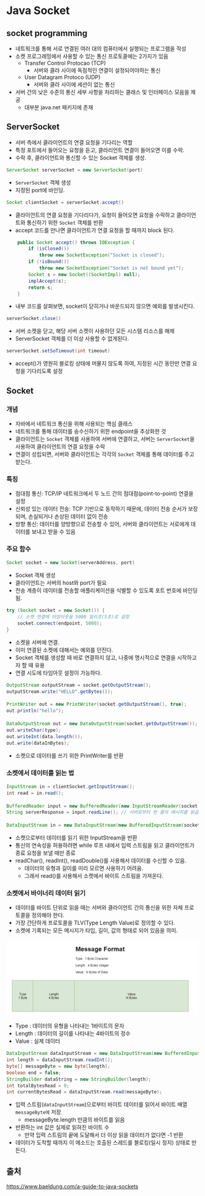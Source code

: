 # Java Socket

## socket programming
- 네트워크를 통해 서로 연결된 여러 대의 컴퓨터에서 실행되는 프로그램을 작성
- 소켓 프로그래밍에서 사용할 수 있는 통신 프로토콜에는 2가지가 있음
  - Transfer Control Protocao (TCP)
    - 서버와 클라 사이에 독점적인 연결이 설정되어야하는 통신
  - User Datagram Protoco (UDP)
    - 서버와 클라 사이에 세션이 없는 통신
-  서버 간의 낮은 수준의 통신 세부 사항을 처리하는 클래스 및 인터페이스 모음을 제공
   -  대부분 java.net 패키지에 존재

## ServerSocket
- 서버 측에서 클라이언트의 연결 요청을 기다리는 역할
- 특정 포트에서 들어오는 요청을 듣고, 클라리언트 연결이 들어오면 이를 수락.
- 수락 후, 클라이언트와 통신할 수 있는 Socket 객체를 생성.

```java
ServerSocket serverSocket = new ServerSocket(port)
```
- `ServerSocket` 객체 생성
- 지정된 port에 바인딩.

```java
Socket clientSocket = serverSocket.accept()
```
- 클라이언트의 연결 요청을 기다리다가, 요청이 들어오면 요청을 수락하고 클라이언트와 통신하기 위한 `Socket` 객체를 반환
- accept 코드를 만나면 클라이언트가 연결 요청을 할 때까지 block 된다.


```java
    public Socket accept() throws IOException {
        if (isClosed())
            throw new SocketException("Socket is closed");
        if (!isBound())
            throw new SocketException("Socket is not bound yet");
        Socket s = new Socket((SocketImpl) null);
        implAccept(s);
        return s;
    }
```
- 내부 코드를 살펴보면, socket이 닫히거나 바운드되지 않으면 예외를 발생시킨다.


```java
serverSocket.close()
```
- 서버 소켓을 닫고, 해당 서버 소켓이 사용하던 모든 시스템 리소스를 해제
- ServerSocket 객체를 더 이상 사용할 수 없게된다.

```java
serverSocket.setSoTimeout(int timeout)
```
- accept()가 영원히 블로킹 상태에 머물지 않도록 하여, 지정된 시간 동안만 연결 요청을 기다리도록 설정


## Socket


### 개념
-  자바에서 네트워크 통신을 위해 사용되는 핵심 클래스
-  네트워크를 통해 데이터를 송수신하기 위한 endpoint을 추상화한 것
-  클라이언트는 `Socket` 객체를 사용하여 서버에 연결하고, 서버는 `ServerSocket`을 사용하여 클라이언트의 연결 요청을 수락
-  연결이 성립되면, 서버와 클라이언트는 각각의 `Socket` 객체를 통해 데이터를 주고받는다.
  
### 특징
- 점대점 통신: TCP/IP 네트워크에서 두 노드 간의 점대점(point-to-point) 연결을 설정
- 신뢰성 있는 데이터 전송: TCP 기반으로 동작하기 때문에, 데이터 전송 순서가 보장되며, 손실되거나 손상된 데이터 없이 전송
- 방향 통신: 데이터를 양방향으로 전송할 수 있어, 서버와 클라이언트는 서로에게 데이터를 보내고 받을 수 있음

### 주요 함수
  
```java
Socket socket = new Socket(serverAddress, port)
```
- Socket 객체 생성
- 클라이언트는 서버의 host와 port가 필요
- 전송 계층이 데이터를 전송할 애플리케이션을 식별할 수 있도록 포트 번호에 바인딩 됨.

```java
try (Socket socket = new Socket()) {
    // 소켓 연결에 타임아웃을 5000 밀리초(5초)로 설정
    socket.connect(endpoint, 5000);
}
```
- 소켓을 서버에 연결. 
- 이미 연결된 소켓에 대해서는 예외를 던진다.
- Socket 객체를 생성할 때 바로 연결하지 않고, 나중에 명시적으로 연결을 시작하고자 할 때 유용
- 연결 시도에 타임아웃 설정이 가능하다.

```java
OutputStream outputStream = socket.getOutputStream();
outputStream.write("HELLO".getBytes());

PrintWriter out = new PrintWriter(socket.getOutputStream(), true);
out.println("hello");

DataOutputStream out = new DataOutputStream(socket.getOutputStream());
out.writeChar(type);
out.writeInt(data.length());
out.write(dataInBytes);
```
- 소켓으로 데이터를 쓰기 위한 PrintWriter를 반환

### 소켓에서 데이터를 읽는 법

```java
InputStream in = clientSocket.getInputStream();
int read = in.read();

BufferedReader input = new BufferedReader(new InputStreamReader(socket.getInputStream()));
String serverResponse = input.readLine(); // 서버로부터 한 줄의 메시지를 읽습니다.

DataInputStream in = new DataInputStream(new BufferedInputStream(socket.getInputStream()));

```
- 소켓으로부터 데이터를 읽기 위한 InputStream을 반환
- 통신의 연속성을 허용하려면 while 루프 내에서 입력 스트림을 읽고 클라이언트가 종료 요청을 보낼 때만 종료
- readChar(), readInt(), readDouble()를 사용해서 데이터를 수신할 수 있음.
  - 데이터의 유형과 길이를 미리 모르면 사용하기 어려움.
  - 그래서 read()를 사용해서 소켓에서 바이트 스트림을 가져온다.

### 소켓에서 바이너리 데이터 읽기
- 데이터를 바이트 단위로 읽을 때는 서버와 클라이언트 간의 통신을 위한 자체 프로토콜을 정의해야 한다.
- 가장 간단하게 프로토콜을 TLV(Type Length Value)로 정의할 수 있다.
- 소켓에 기록되는 모든 메시지가 타입, 길이, 값의 형태로 되어 있음을 의미.

![tlv](../../images/Java/tlv.png)

- Type : 데이터의 유형을 나타내는 1바이트의 문자 
- Length : 데이터의 길이를 나타내는 4바이트의 정수
- Value : 실제 데이터

```java
DataInputStream dataInputStream = new DataInputStream(new BufferedInputStream(socket.getInputStream()));
int length = dataInputStream.readInt();
byte[] messageByte = new byte[length];
boolean end = false;
StringBuilder dataString = new StringBuilder(length);
int totalBytesRead = 0;
int currentBytesRead = dataInputStream.read(messageByte);
```
-  입력 스트림(`dataInputStream`)으로부터 바이트 데이터를 읽어서 바이트 배열 `messageByte에` 저장
   -  messageByte.length 만큼의 바이트를 읽음
-  반환하는 int 값은 실제로 읽혀진 바이트 수
   -  만약 입력 스트림의 끝에 도달해서 더 이상 읽을 데이터가 없다면 -1 반환
-  데이터가 도착할 때까지 이 메소드는 호출된 스레드를 블로킹(일시 정지) 상태로 만든다.

## 출처
https://www.baeldung.com/a-guide-to-java-sockets